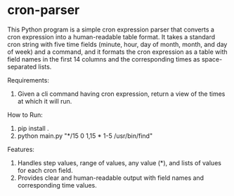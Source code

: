 # cron-parser

This Python program is a simple cron expression parser that converts a cron expression into a human-readable table format. It takes a standard cron string with five time fields (minute, hour, day of month, month, and day of week) and a command, and it formats the cron expression as a table with field names in the first 14 columns and the corresponding times as space-separated lists.

Requirements:
1. Given a cli command having cron expression, return a view of the times at which it will run.


How to Run:
1. pip install .
2. python main.py "*/15 0 1,15 * 1-5 /usr/bin/find"

Features:
1. Handles step values, range of values, any value (*), and lists of values for each cron field.
2. Provides clear and human-readable output with field names and corresponding time values.
